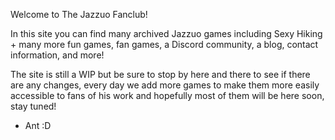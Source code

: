 Welcome to The Jazzuo Fanclub!

In this site you can find many archived Jazzuo games including Sexy Hiking + many more fun games, fan games, a Discord community, a blog, contact information, and more!

The site is still a WIP but be sure to stop by here and there to see if there are any changes, every day we add more games to make them more easily accessible to fans of his work and hopefully most of them will be here soon, stay tuned!

  - Ant :D